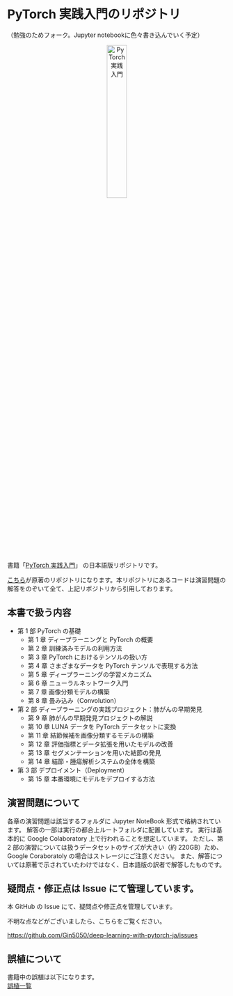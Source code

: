 # PyTorch 実践入門のリポジトリ
（勉強のためフォーク。Jupyter notebookに色々書き込んでいく予定）

<div align="center">
<img src="./etc/表紙.png" alt="PyTorch実践入門" title="PyTorch実践入門" width=30% height=30%>
</div>

書籍「[PyTorch 実践入門](https://www.amazon.co.jp/gp/product/4839974691?pf_rd_r=1GSPXPNMCBQWPW9YW7AW&pf_rd_p=3d55ec74-6376-483a-a5a7-4e247166f80b)」 の日本語版リポジトリです。

[こちら](https://github.com/deep-learning-with-pytorch/dlwpt-code)が原著のリポジトリになります。本リポジトリにあるコードは演習問題の解答をのぞいて全て、上記リポジトリから引用しております。

## 本書で扱う内容

- 第 1 部 PyTorch の基礎
  - 第 1 章 ディープラーニングと PyTorch の概要
  - 第 2 章 訓練済みモデルの利用方法
  - 第 3 章 PyTorch におけるテンソルの扱い方
  - 第 4 章 さまざまなデータを PyTorch テンソルで表現する方法
  - 第 5 章 ディープラーニングの学習メカニズム
  - 第 6 章 ニューラルネットワーク入門
  - 第 7 章 画像分類モデルの構築
  - 第 8 章 畳み込み（Convolution）
- 第 2 部 ディープラーニングの実践プロジェクト：肺がんの早期発見
  - 第 9 章 肺がんの早期発見プロジェクトの解説
  - 第 10 章 LUNA データを PyTorch データセットに変換
  - 第 11 章 結節候補を画像分類するモデルの構築
  - 第 12 章 評価指標とデータ拡張を用いたモデルの改善
  - 第 13 章 セグメンテーションを用いた結節の発見
  - 第 14 章 結節・腫瘍解析システムの全体を構築
- 第 3 部 デプロイメント（Deployment）
  - 第 15 章 本番環境にモデルをデプロイする方法

## 演習問題について

各章の演習問題は該当するフォルダに Jupyter NoteBook 形式で格納されています。
解答の一部は実行の都合上ルートフォルダに配置しています。
実行は基本的に Google Colaboratory 上で行われることを想定しています。
ただし、第 2 部の演習については扱うデータセットのサイズが大きい（約 220GB）ため、Google Coraboratoly の場合はストレージにご注意ください。
また、解答については原著で示されていたわけではなく、日本語版の訳者で解答したものです。

## 疑問点・修正点は Issue にて管理しています。

本 GitHub の Issue にて、疑問点や修正点を管理しています。

不明な点などがございましたら、こちらをご覧ください。

https://github.com/Gin5050/deep-learning-with-pytorch-ja/issues

## 誤植について

書籍中の誤植は以下になります。  
[誤植一覧](https://github.com/Gin5050/deep-learning-with-pytorch-ja/labels/%E8%AA%A4%E6%A4%8D)
